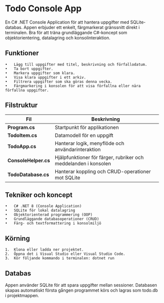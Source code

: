 # Todo Console App

En C# .NET Console Application för att hantera uppgifter med SQLite-databas.
Appen erbjuder ett enkelt, färgmarkerat gränssnitt direkt i terminalen. Bra för att träna grundläggande C#-koncept som objektorientering, datalagring och konsolinteraktion.

## Funktioner
    •	Lägg till uppgifter med titel, beskrivning och förfallodatum.
    •	Ta bort uppgifter.
    •	Markera uppgifter som klara.
    •	Visa klara uppgifter i ett arkiv.
    •	Filtrera uppgifter som ska göras denna vecka.
    •	Färgmarkering i konsolen för att visa förfallna eller nära förfallna uppgifter.

## Filstruktur
| Fil | Beskrivning |
|-----|--------------|
| **Program.cs** | Startpunkt för applikationen |
| **TodoItem.cs** | Datamodell för en uppgift |
| **TodoApp.cs** | Hanterar logik, menyflöde och användarinteraktion |
| **ConsoleHelper.cs** | Hjälpfunktioner för färger, rubriker och meddelanden i konsolen |
| **TodoDatabase.cs** | Hanterar koppling och CRUD-operationer mot SQLite |

## Tekniker och koncept
    •	C# .NET 8 (Console Application)
    •	SQLite för lokal datalagring
    •	Objektorienterad programmering (OOP)
    •	Grundläggande databasoperationer (CRUD)
    •	Färg- och textformattering i konsolmiljö

## Körning
	1.	Klona eller ladda ner projektet.
	2.	Öppna det i Visual Studio eller Visual Studio Code.
	3.	Kör följande kommando i terminalen: dotnet run

## Databas
Appen använder SQLite för att spara uppgifter mellan sessioner.
Databasen skapas automatiskt första gången programmet körs och lagras som todo.db i projektmappen.
